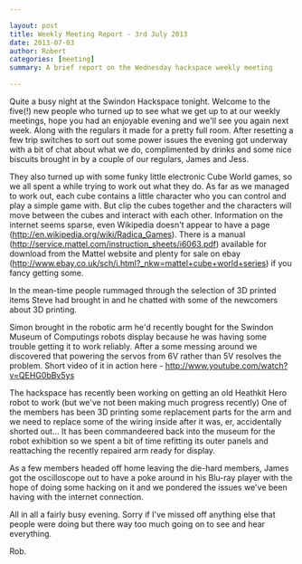 ```yaml
---

layout: post
title: Weekly Meeting Report - 3rd July 2013
date: 2013-07-03
author: Robert
categories: [meeting]
summary: A brief report on the Wednesday hackspace weekly meeting

---
```



Quite a busy night at the Swindon Hackspace tonight. Welcome to the five(!) new people who turned up to see what we get up to at our weekly meetings, hope you had an enjoyable evening and we'll see you again next week. Along with the regulars it made for a pretty full room. After resetting a few trip switches to sort out some power issues the evening got underway with a bit of chat about what we do, complimented by drinks and some nice biscuits brought in by a couple of our regulars, James and Jess.

They also turned up with some funky little electronic Cube World games, so we all spent a while trying to work out what they do. As far as we managed to work out, each cube contains a little character who you can control and play a simple game with. But clip the cubes together and the characters will move between the cubes and interact with each other. Information on the internet seems sparse, even Wikipedia doesn't appear to have a page (http://en.wikipedia.org/wiki/Radica_Games). There is a manual (http://service.mattel.com/instruction_sheets/i6063.pdf) available for download from the Mattel website and plenty for sale on ebay (http://www.ebay.co.uk/sch/i.html?_nkw=mattel+cube+world+series) if you fancy getting some.

In the mean-time people rummaged through the selection of 3D printed items Steve had brought in and he chatted with some of the newcomers about 3D printing.

Simon brought in the robotic arm he'd recently bought for the Swindon Museum of Computings robots display because he was having some trouble getting it to work reliably. After a some messing around we discovered that powering the servos from 6V rather than 5V resolves the problem. Short video of it in action here - http://www.youtube.com/watch?v=QEHG0bBv5ys

The hackspace has recently been working on getting an old Heathkit Hero robot to work (but we've not been making much progress recently) One of the members has been 3D printing some replacement parts for the arm and we need to replace some of the wiring inside after it was, er, accidentally shorted out... It has been commandeered back into the museum for the robot exhibition so we spent a bit of time refitting its outer panels and reattaching the recently repaired arm ready for display.

As a few members headed off home leaving the die-hard members, James got the oscilloscope out to have a poke around in his Blu-ray player with the hope of doing some hacking on it and we pondered the issues we've been having with the internet connection.

All in all a fairly busy evening. Sorry if I've missed off anything else that people were doing but there way too much going on to see and hear everything.

Rob.
